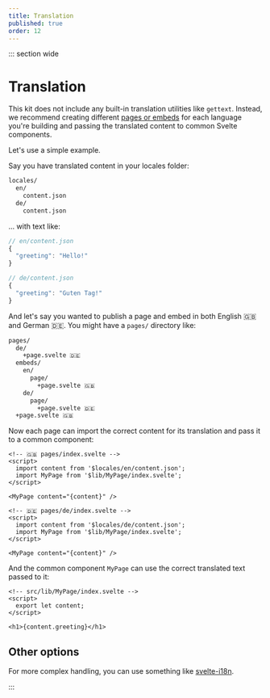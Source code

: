 ```yaml
---
title: Translation
published: true
order: 12
---
```


::: section wide

# Translation

This kit does not include any built-in translation utilities like `gettext`. Instead, we recommend creating different [pages or embeds](./pages.md) for each language you're building and passing the translated content to common Svelte components.

Let's use a simple example.

Say you have translated content in your locales folder:

```bash
locales/
  en/
    content.json
  de/
    content.json
```

... with text like:

```javascript
// en/content.json
{
  "greeting": "Hello!"
}

// de/content.json
{
  "greeting": "Guten Tag!"
}
```

And let's say you wanted to publish a page and embed in both English 🇬🇧 and German 🇩🇪. You might have a `pages/` directory like:

```bash
pages/
  de/
    +page.svelte 🇩🇪
  embeds/
    en/
      page/
        +page.svelte 🇬🇧
    de/
      page/
        +page.svelte 🇩🇪
  +page.svelte 🇬🇧

```

Now each page can import the correct content for its translation and pass it to a common component:

```svelte
<!-- 🇬🇧 pages/index.svelte -->
<script>
  import content from '$locales/en/content.json';
  import MyPage from '$lib/MyPage/index.svelte';
</script>

<MyPage content="{content}" />
```

```svelte
<!-- 🇩🇪 pages/de/index.svelte -->
<script>
  import content from '$locales/de/content.json';
  import MyPage from '$lib/MyPage/index.svelte';
</script>

<MyPage content="{content}" />
```

And the common component `MyPage` can use the correct translated text passed to it:

```svelte
<!-- src/lib/MyPage/index.svelte -->
<script>
  export let content;
</script>

<h1>{content.greeting}</h1>
```

## Other options

For more complex handling, you can use something like [svelte-i18n](https://github.com/kaisermann/svelte-i18n).

:::
